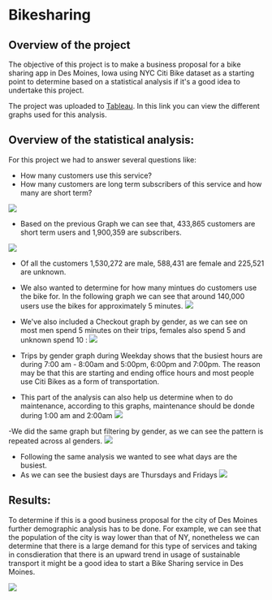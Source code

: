 # Bikesharing
## Overview of the project
The objective of this project is to make a business proposal for a bike sharing app in Des Moines, Iowa using NYC Citi Bike dataset as a starting point to determine based on a statistical analysis if it's a good idea to undertake this project. 

The project was uploaded to [Tableau](https://public.tableau.com/profile/manuel8857#!/vizhome/NYCCitiBikeAnalysis_16179293820200/NYCBikes). In this link you can view the different graphs used for this analysis.

## Overview of the statistical analysis:

For this project we had to answer several questions like: 
- How many customers use this service?
- How many customers are long term subscribers of this service and how many are short term? 

![](graphs/TypesofCustomers.png)
 - Based on the previous Graph we can see that, 433,865 customers are short term users and 1,900,359 are subscribers.
 

![](graphs/NumberofRidesbyGender.png)
- Of all the customers 1,530,272 are male, 588,431 are female and 225,521 are unknown. 

- We also wanted to determine for how many mintues do customers use the bike for. In the following graph we can see that around 140,000 users use the bikes for approximately 5 minutes.
![](graphs/CheckoutTimebyUsers.png)

- We've also included a Checkout graph by gender, as we can see on most men spend 5 minutes on their trips, females also spend 5 and unknown spend 10 :
![](graphs/CheckoutByGender.png)

- Trips by gender graph during Weekday shows that the busiest hours are during 7:00 am - 8:00am and 5:00pm, 6:00pm and 7:00pm. The reason may be that this are starting and ending office hours and most people use Citi Bikes as a form of transportation.  
- This part of the analysis can also help us determine when to do maintenance, according to this graphs, maintenance should be donde during 1:00 am and 2:00am
![](graphs/TripsbyWorkdayperHour.png)

-We did the same graph but filtering by gender, as we can see the pattern is repeated across al genders. 
![](graphs/TripsbyGender.png)


- Following the same analysis we wanted to see what days are the busiest.
- As we can see the busiest days are Thursdays and Fridays
![](graphs/UserTripsbyGenderbyWeekday.png)

## Results:
To determine if this is a good business proposal for the city of Des Moines further demographic analysis has to be done. For example, we can see that the population of the city is way lower than that of NY, nonetheless we can determine that there is a large demand for this type of services and taking in consdieration that there is an upward trend in usage of sustainable transport it might be a good idea to start a Bike Sharing service in Des Moines.

![](graphs/DesMoinesPopulation.png)







